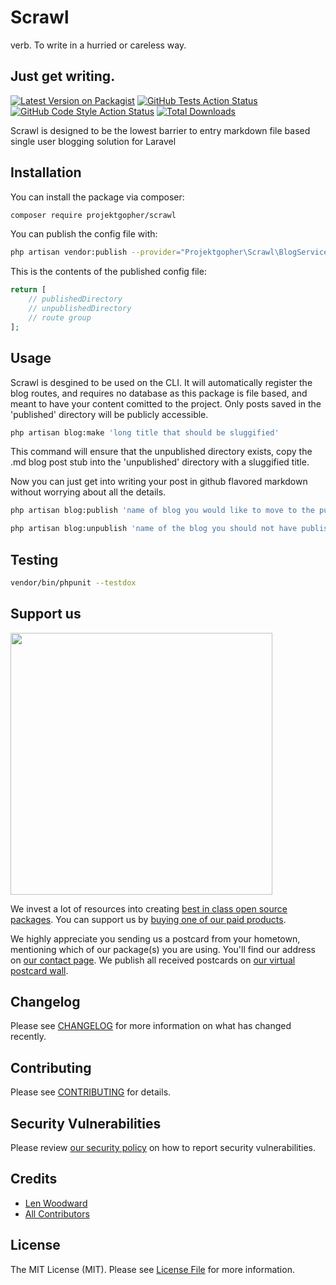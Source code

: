 # Scrawl
verb. To write in a hurried or careless way.

## Just get writing.

[![Latest Version on Packagist](https://img.shields.io/packagist/v/projektgopher/laravel-blog.svg?style=flat-square)](https://packagist.org/packages/projektgopher/laravel-blog)
[![GitHub Tests Action Status](https://img.shields.io/github/workflow/status/projektgopher/laravel-blog/run-tests?label=tests)](https://github.com/projektgopher/laravel-blog/actions?query=workflow%3Arun-tests+branch%3Amain)
[![GitHub Code Style Action Status](https://img.shields.io/github/workflow/status/projektgopher/laravel-blog/Check%20&%20fix%20styling?label=code%20style)](https://github.com/projektgopher/laravel-blog/actions?query=workflow%3A"Check+%26+fix+styling"+branch%3Amain)
[![Total Downloads](https://img.shields.io/packagist/dt/projektgopher/laravel-blog.svg?style=flat-square)](https://packagist.org/packages/projektgopher/laravel-blog)

Scrawl is designed to be the lowest barrier to entry markdown file based single user blogging solution for Laravel

## Installation

You can install the package via composer:

```bash
composer require projektgopher/scrawl
```

You can publish the config file with:
```bash
php artisan vendor:publish --provider="Projektgopher\Scrawl\BlogServiceProvider" --tag="scrawl-config"
```

This is the contents of the published config file:

```php
return [
    // publishedDirectory
    // unpublishedDirectory
    // route group
];
```

## Usage

Scrawl is desgined to be used on the CLI. It will automatically
register the blog routes, and requires no database as this
package is file based, and meant to have your content
comitted to the project. Only posts saved in the
'published' directory will be publicly accessible.

```bash
php artisan blog:make 'long title that should be sluggified'
```
This command will ensure that the unpublished directory exists,
copy the .md blog post stub into the 'unpublished' directory
with a sluggified title.

Now you can just get into writing your post in github flavored
markdown without worrying about all the details.


```bash
php artisan blog:publish 'name of blog you would like to move to the published directory'
```

```bash
php artisan blog:unpublish 'name of the blog you should not have published yet'
```

## Testing

```bash
vendor/bin/phpunit --testdox
```

## Support us

[<img src="https://github-ads.s3.eu-central-1.amazonaws.com/laravel-blog.jpg?t=1" width="419px" />](https://spatie.be/github-ad-click/laravel-blog)

We invest a lot of resources into creating [best in class open source packages](https://spatie.be/open-source). You can support us by [buying one of our paid products](https://spatie.be/open-source/support-us).

We highly appreciate you sending us a postcard from your hometown, mentioning which of our package(s) you are using. You'll find our address on [our contact page](https://spatie.be/about-us). We publish all received postcards on [our virtual postcard wall](https://spatie.be/open-source/postcards).

## Changelog

Please see [CHANGELOG](CHANGELOG.md) for more information on what has changed recently.

## Contributing

Please see [CONTRIBUTING](.github/CONTRIBUTING.md) for details.

## Security Vulnerabilities

Please review [our security policy](../../security/policy) on how to report security vulnerabilities.

## Credits

- [Len Woodward](https://github.com/ProjektGopher)
- [All Contributors](../../contributors)

## License

The MIT License (MIT). Please see [License File](LICENSE.md) for more information.
